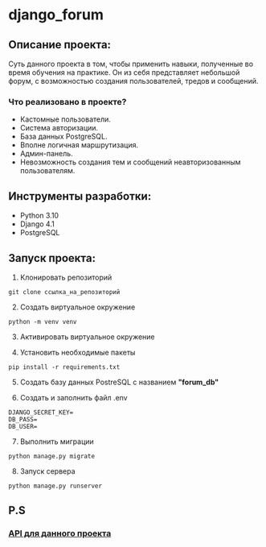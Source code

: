 # django_forum
## Описание проекта:

Суть данного проекта в том, чтобы применить навыки, полученные во время обучения на практике.
Он из себя представляет небольшой форум, с возможностью создания пользователей, тредов и сообщений.

### Что реализовано в проекте?

- Кастомные пользователи.
- Система авторизации.
- База данных PostgreSQL.
- Вполне логичная маршрутизация.
- Админ-панель.
- Невозможность создания тем и сообщений неавторизованным пользователям.

## Инструменты разработки:

- Python 3.10
- Django 4.1
- PostgreSQL

## Запуск проекта:

1) Клонировать репозиторий
```
git clone ссылка_на_репозиторий
```

2) Создать виртуальное окружение
```
python -m venv venv
```

3) Активировать виртуальное окружение

4) Установить необходимые пакеты
```
pip install -r requirements.txt
```

5) Создать базу данных PostreSQL с названием **"forum_db"**

6) Создать и заполнить файл .env

```
DJANGO_SECRET_KEY=
DB_PASS=
DB_USER=
```

7) Выполнить миграции
```
python manage.py migrate
```

8) Запуск сервера

```
python manage.py runserver
```


## **P.S**
### [API для данного проекта](https://github.com/lidefo/django_forum_api)